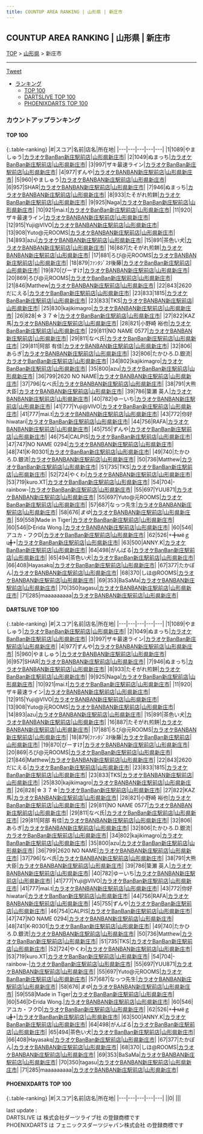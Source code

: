 ```yaml
---
title: COUNTUP AREA RANKING | 山形県 | 新庄市
---
```

## COUNTUP AREA RANKING | 山形県 | 新庄市

[TOP](/darts/rank/) > [山形県](/darts/rank/山形県/) > 新庄市

___

<a href="https://twitter.com/share?ref_src=twsrc%5Etfw" data-text="COUNTUP AREA RANKING | 山形県新庄市" class="twitter-share-button" data-hashtags="DARTSLIVE,PHOENIXDARTS,darts,ダーツ" data-show-count="false">Tweet</a>

* [ランキング](#カウントアップランキング)
    * [TOP 100](#top-100)
    * [DARTSLIVE TOP 100](#dartslive-top-100)
    * [PHOENIXDARTS TOP 100](#phoenixdarts-top-100)

### カウントアップランキング

#### TOP 100



{:.table-ranking}
|#|スコア|名前|店名|所在地|
|---|---|---|---|---|
|1|1089|<span class="rank-name-dl">やましゅう</span>|<a href="https://search.dartslive.com/jp/shop/d947dff43137d50d0d9b047a20a7ba1e">カラオケBanBan新庄駅前店</a>|<a href="/darts/rank/山形県/新庄市">山形県新庄市</a>|
|2|1049|<span class="rank-name-dl">ぬまっち</span>|<a href="https://search.dartslive.com/jp/shop/d947dff43137d50d0d9b047a20a7ba1e">カラオケBanBan新庄駅前店</a>|<a href="/darts/rank/山形県/新庄市">山形県新庄市</a>|
|3|997|<span class="rank-name-dl">ザキ最速ライン</span>|<a href="https://search.dartslive.com/jp/shop/d947dff43137d50d0d9b047a20a7ba1e">カラオケBanBan新庄駅前店</a>|<a href="/darts/rank/山形県/新庄市">山形県新庄市</a>|
|4|977|<span class="rank-name-dl">ずんや</span>|<a href="https://search.dartslive.com/jp/shop/d947dff43137d50d0d9b047a20a7ba1e">カラオケBANBAN新庄駅前店</a>|<a href="/darts/rank/山形県/新庄市">山形県新庄市</a>|
|5|960|<span class="rank-name-dl">やましゅう</span>|<a href="https://search.dartslive.com/jp/shop/d947dff43137d50d0d9b047a20a7ba1e">カラオケBANBAN新庄駅前店</a>|<a href="/darts/rank/山形県/新庄市">山形県新庄市</a>|
|6|957|<span class="rank-name-dl">SHAR</span>|<a href="https://search.dartslive.com/jp/shop/d947dff43137d50d0d9b047a20a7ba1e">カラオケBANBAN新庄駅前店</a>|<a href="/darts/rank/山形県/新庄市">山形県新庄市</a>|
|7|946|<span class="rank-name-dl">ぬまっち</span>|<a href="https://search.dartslive.com/jp/shop/d947dff43137d50d0d9b047a20a7ba1e">カラオケBANBAN新庄駅前店</a>|<a href="/darts/rank/山形県/新庄市">山形県新庄市</a>|
|8|933|<span class="rank-name-dl">たそがれ煎餅</span>|<a href="https://search.dartslive.com/jp/shop/d947dff43137d50d0d9b047a20a7ba1e">カラオケBanBan新庄駅前店</a>|<a href="/darts/rank/山形県/新庄市">山形県新庄市</a>|
|9|925|<span class="rank-name-dl">Naga</span>|<a href="https://search.dartslive.com/jp/shop/d947dff43137d50d0d9b047a20a7ba1e">カラオケBanBan新庄駅前店</a>|<a href="/darts/rank/山形県/新庄市">山形県新庄市</a>|
|10|921|<span class="rank-name-dl">mai.t</span>|<a href="https://search.dartslive.com/jp/shop/d947dff43137d50d0d9b047a20a7ba1e">カラオケBanBan新庄駅前店</a>|<a href="/darts/rank/山形県/新庄市">山形県新庄市</a>|
|11|920|<span class="rank-name-dl">ザキ最速ライン</span>|<a href="https://search.dartslive.com/jp/shop/d947dff43137d50d0d9b047a20a7ba1e">カラオケBANBAN新庄駅前店</a>|<a href="/darts/rank/山形県/新庄市">山形県新庄市</a>|
|12|915|<span class="rank-name-dl">Yuji@VIVO</span>|<a href="https://search.dartslive.com/jp/shop/d947dff43137d50d0d9b047a20a7ba1e">カラオケBANBAN新庄駅前店</a>|<a href="/darts/rank/山形県/新庄市">山形県新庄市</a>|
|13|908|<span class="rank-name-dl">Yuto@元ROOMS</span>|<a href="https://search.dartslive.com/jp/shop/d947dff43137d50d0d9b047a20a7ba1e">カラオケBANBAN新庄駅前店</a>|<a href="/darts/rank/山形県/新庄市">山形県新庄市</a>|
|14|893|<span class="rank-name-dl">azu</span>|<a href="https://search.dartslive.com/jp/shop/d947dff43137d50d0d9b047a20a7ba1e">カラオケBANBAN新庄駅前店</a>|<a href="/darts/rank/山形県/新庄市">山形県新庄市</a>|
|15|891|<span class="rank-name-dl">茶色い犬</span>|<a href="https://search.dartslive.com/jp/shop/d947dff43137d50d0d9b047a20a7ba1e">カラオケBANBAN新庄駅前店</a>|<a href="/darts/rank/山形県/新庄市">山形県新庄市</a>|
|16|887|<span class="rank-name-dl">たそがれ煎餅</span>|<a href="https://search.dartslive.com/jp/shop/d947dff43137d50d0d9b047a20a7ba1e">カラオケBANBAN新庄駅前店</a>|<a href="/darts/rank/山形県/新庄市">山形県新庄市</a>|
|17|881|<span class="rank-name-dl">ろび@元ROOMS</span>|<a href="https://search.dartslive.com/jp/shop/d947dff43137d50d0d9b047a20a7ba1e">カラオケBANBAN新庄駅前店</a>|<a href="/darts/rank/山形県/新庄市">山形県新庄市</a>|
|18|879|<span class="rank-name-dl">ﾌｧﾝﾀｼﾞｽﾀ後藤</span>|<a href="https://search.dartslive.com/jp/shop/d947dff43137d50d0d9b047a20a7ba1e">カラオケBanBan新庄駅前店</a>|<a href="/darts/rank/山形県/新庄市">山形県新庄市</a>|
|19|870|<span class="rank-name-dl">ぴーすけ</span>|<a href="https://search.dartslive.com/jp/shop/d947dff43137d50d0d9b047a20a7ba1e">カラオケBANBAN新庄駅前店</a>|<a href="/darts/rank/山形県/新庄市">山形県新庄市</a>|
|20|869|<span class="rank-name-dl">ろび@元ROOMS</span>|<a href="https://search.dartslive.com/jp/shop/d947dff43137d50d0d9b047a20a7ba1e">カラオケBanBan新庄駅前店</a>|<a href="/darts/rank/山形県/新庄市">山形県新庄市</a>|
|21|846|<span class="rank-name-dl">Matthew</span>|<a href="https://search.dartslive.com/jp/shop/d947dff43137d50d0d9b047a20a7ba1e">カラオケBANBAN新庄駅前店</a>|<a href="/darts/rank/山形県/新庄市">山形県新庄市</a>|
|22|843|<span class="rank-name-dl">2620 だにえる</span>|<a href="https://search.dartslive.com/jp/shop/d947dff43137d50d0d9b047a20a7ba1e">カラオケBanBan新庄駅前店</a>|<a href="/darts/rank/山形県/新庄市">山形県新庄市</a>|
|23|833|<span class="rank-name-dl">1815</span>|<a href="https://search.dartslive.com/jp/shop/d947dff43137d50d0d9b047a20a7ba1e">カラオケBanBan新庄駅前店</a>|<a href="/darts/rank/山形県/新庄市">山形県新庄市</a>|
|23|833|<span class="rank-name-dl">TKS</span>|<a href="https://search.dartslive.com/jp/shop/d947dff43137d50d0d9b047a20a7ba1e">カラオケBANBAN新庄駅前店</a>|<a href="/darts/rank/山形県/新庄市">山形県新庄市</a>|
|25|830|<span class="rank-name-dl">kajikimagro</span>|<a href="https://search.dartslive.com/jp/shop/d947dff43137d50d0d9b047a20a7ba1e">カラオケBANBAN新庄駅前店</a>|<a href="/darts/rank/山形県/新庄市">山形県新庄市</a>|
|26|828|<span class="rank-name-dl">☆３７☆</span>|<a href="https://search.dartslive.com/jp/shop/d947dff43137d50d0d9b047a20a7ba1e">カラオケBanBan新庄駅前店</a>|<a href="/darts/rank/山形県/新庄市">山形県新庄市</a>|
|27|822|<span class="rank-name-dl">KAZ馬</span>|<a href="https://search.dartslive.com/jp/shop/d947dff43137d50d0d9b047a20a7ba1e">カラオケBANBAN新庄駅前店</a>|<a href="/darts/rank/山形県/新庄市">山形県新庄市</a>|
|28|821|<span class="rank-name-dl">小野崎 裕也</span>|<a href="https://search.dartslive.com/jp/shop/d947dff43137d50d0d9b047a20a7ba1e">カラオケBanBan新庄駅前店</a>|<a href="/darts/rank/山形県/新庄市">山形県新庄市</a>|
|29|811|<span class="rank-name-dl">NO NAME 0577</span>|<a href="https://search.dartslive.com/jp/shop/d947dff43137d50d0d9b047a20a7ba1e">カラオケBANBAN新庄駅前店</a>|<a href="/darts/rank/山形県/新庄市">山形県新庄市</a>|
|29|811|<span class="rank-name-dl">なべ氏</span>|<a href="https://search.dartslive.com/jp/shop/d947dff43137d50d0d9b047a20a7ba1e">カラオケBanBan新庄駅前店</a>|<a href="/darts/rank/山形県/新庄市">山形県新庄市</a>|
|29|811|<span class="rank-name-dl">阿部 有佳</span>|<a href="https://search.dartslive.com/jp/shop/d947dff43137d50d0d9b047a20a7ba1e">カラオケBANBAN新庄駅前店</a>|<a href="/darts/rank/山形県/新庄市">山形県新庄市</a>|
|32|806|<span class="rank-name-dl">あらぎ</span>|<a href="https://search.dartslive.com/jp/shop/d947dff43137d50d0d9b047a20a7ba1e">カラオケBANBAN新庄駅前店</a>|<a href="/darts/rank/山形県/新庄市">山形県新庄市</a>|
|32|806|<span class="rank-name-dl">たかひろ.D.銀流</span>|<a href="https://search.dartslive.com/jp/shop/d947dff43137d50d0d9b047a20a7ba1e">カラオケBanBan新庄駅前店</a>|<a href="/darts/rank/山形県/新庄市">山形県新庄市</a>|
|34|802|<span class="rank-name-dl">kajikimagro</span>|<a href="https://search.dartslive.com/jp/shop/d947dff43137d50d0d9b047a20a7ba1e">カラオケBanBan新庄駅前店</a>|<a href="/darts/rank/山形県/新庄市">山形県新庄市</a>|
|35|800|<span class="rank-name-dl">azu</span>|<a href="https://search.dartslive.com/jp/shop/d947dff43137d50d0d9b047a20a7ba1e">カラオケBanBan新庄駅前店</a>|<a href="/darts/rank/山形県/新庄市">山形県新庄市</a>|
|36|799|<span class="rank-name-dl">2620 NO NAME</span>|<a href="https://search.dartslive.com/jp/shop/d947dff43137d50d0d9b047a20a7ba1e">カラオケBANBAN新庄駅前店</a>|<a href="/darts/rank/山形県/新庄市">山形県新庄市</a>|
|37|796|<span class="rank-name-dl">なべ氏</span>|<a href="https://search.dartslive.com/jp/shop/d947dff43137d50d0d9b047a20a7ba1e">カラオケBANBAN新庄駅前店</a>|<a href="/darts/rank/山形県/新庄市">山形県新庄市</a>|
|38|791|<span class="rank-name-dl">大熊大臣</span>|<a href="https://search.dartslive.com/jp/shop/d947dff43137d50d0d9b047a20a7ba1e">カラオケBANBAN新庄駅前店</a>|<a href="/darts/rank/山形県/新庄市">山形県新庄市</a>|
|39|786|<span class="rank-name-dl">簗瀬 英人</span>|<a href="https://search.dartslive.com/jp/shop/d947dff43137d50d0d9b047a20a7ba1e">カラオケBANBAN新庄駅前店</a>|<a href="/darts/rank/山形県/新庄市">山形県新庄市</a>|
|40|782|<span class="rank-name-dl">ゆーいち</span>|<a href="https://search.dartslive.com/jp/shop/d947dff43137d50d0d9b047a20a7ba1e">カラオケBANBAN新庄駅前店</a>|<a href="/darts/rank/山形県/新庄市">山形県新庄市</a>|
|41|777|<span class="rank-name-dl">Yuji@VIVO</span>|<a href="https://search.dartslive.com/jp/shop/d947dff43137d50d0d9b047a20a7ba1e">カラオケBanBan新庄駅前店</a>|<a href="/darts/rank/山形県/新庄市">山形県新庄市</a>|
|41|777|<span class="rank-name-dl">mai.t</span>|<a href="https://search.dartslive.com/jp/shop/d947dff43137d50d0d9b047a20a7ba1e">カラオケBANBAN新庄駅前店</a>|<a href="/darts/rank/山形県/新庄市">山形県新庄市</a>|
|43|772|<span class="rank-name-dl">你好hiwatari</span>|<a href="https://search.dartslive.com/jp/shop/d947dff43137d50d0d9b047a20a7ba1e">カラオケBanBan新庄駅前店</a>|<a href="/darts/rank/山形県/新庄市">山形県新庄市</a>|
|44|756|<span class="rank-name-dl">RAFA</span>|<a href="https://search.dartslive.com/jp/shop/d947dff43137d50d0d9b047a20a7ba1e">カラオケBANBAN新庄駅前店</a>|<a href="/darts/rank/山形県/新庄市">山形県新庄市</a>|
|45|755|<span class="rank-name-dl">ずんや</span>|<a href="https://search.dartslive.com/jp/shop/d947dff43137d50d0d9b047a20a7ba1e">カラオケBanBan新庄駅前店</a>|<a href="/darts/rank/山形県/新庄市">山形県新庄市</a>|
|46|754|<span class="rank-name-dl">CALPIS</span>|<a href="https://search.dartslive.com/jp/shop/d947dff43137d50d0d9b047a20a7ba1e">カラオケBanBan新庄駅前店</a>|<a href="/darts/rank/山形県/新庄市">山形県新庄市</a>|
|47|747|<span class="rank-name-dl">NO NAME 0294</span>|<a href="https://search.dartslive.com/jp/shop/d947dff43137d50d0d9b047a20a7ba1e">カラオケBANBAN新庄駅前店</a>|<a href="/darts/rank/山形県/新庄市">山形県新庄市</a>|
|48|741|<span class="rank-name-dl">K-R0301</span>|<a href="https://search.dartslive.com/jp/shop/d947dff43137d50d0d9b047a20a7ba1e">カラオケBanBan新庄駅前店</a>|<a href="/darts/rank/山形県/新庄市">山形県新庄市</a>|
|49|740|<span class="rank-name-dl">たかひろ.D.銀流</span>|<a href="https://search.dartslive.com/jp/shop/d947dff43137d50d0d9b047a20a7ba1e">カラオケBANBAN新庄駅前店</a>|<a href="/darts/rank/山形県/新庄市">山形県新庄市</a>|
|50|736|<span class="rank-name-dl">Matthew</span>|<a href="https://search.dartslive.com/jp/shop/d947dff43137d50d0d9b047a20a7ba1e">カラオケBanBan新庄駅前店</a>|<a href="/darts/rank/山形県/新庄市">山形県新庄市</a>|
|51|735|<span class="rank-name-dl">TKS</span>|<a href="https://search.dartslive.com/jp/shop/d947dff43137d50d0d9b047a20a7ba1e">カラオケBanBan新庄駅前店</a>|<a href="/darts/rank/山形県/新庄市">山形県新庄市</a>|
|52|724|<span class="rank-name-dl">やくわ</span>|<a href="https://search.dartslive.com/jp/shop/d947dff43137d50d0d9b047a20a7ba1e">カラオケBANBAN新庄駅前店</a>|<a href="/darts/rank/山形県/新庄市">山形県新庄市</a>|
|53|719|<span class="rank-name-dl">kuro.XT</span>|<a href="https://search.dartslive.com/jp/shop/d947dff43137d50d0d9b047a20a7ba1e">カラオケBanBan新庄駅前店</a>|<a href="/darts/rank/山形県/新庄市">山形県新庄市</a>|
|54|704|<span class="rank-name-dl">-rainbow-</span>|<a href="https://search.dartslive.com/jp/shop/d947dff43137d50d0d9b047a20a7ba1e">カラオケBanBan新庄駅前店</a>|<a href="/darts/rank/山形県/新庄市">山形県新庄市</a>|
|55|697|<span class="rank-name-dl">YUU871</span>|<a href="https://search.dartslive.com/jp/shop/d947dff43137d50d0d9b047a20a7ba1e">カラオケBANBAN新庄駅前店</a>|<a href="/darts/rank/山形県/新庄市">山形県新庄市</a>|
|55|697|<span class="rank-name-dl">Yuto@元ROOMS</span>|<a href="https://search.dartslive.com/jp/shop/d947dff43137d50d0d9b047a20a7ba1e">カラオケBanBan新庄駅前店</a>|<a href="/darts/rank/山形県/新庄市">山形県新庄市</a>|
|57|687|<span class="rank-name-dl">なっつ先生</span>|<a href="https://search.dartslive.com/jp/shop/d947dff43137d50d0d9b047a20a7ba1e">カラオケBANBAN新庄駅前店</a>|<a href="/darts/rank/山形県/新庄市">山形県新庄市</a>|
|58|676|<span class="rank-name-dl">*まゆ*</span>|<a href="https://search.dartslive.com/jp/shop/d947dff43137d50d0d9b047a20a7ba1e">カラオケBANBAN新庄駅前店</a>|<a href="/darts/rank/山形県/新庄市">山形県新庄市</a>|
|59|558|<span class="rank-name-dl">Made in Tiger</span>|<a href="https://search.dartslive.com/jp/shop/d947dff43137d50d0d9b047a20a7ba1e">カラオケBanBan新庄駅前店</a>|<a href="/darts/rank/山形県/新庄市">山形県新庄市</a>|
|60|546|<span class="rank-name-dl">▷Erida Wong.</span>|<a href="https://search.dartslive.com/jp/shop/d947dff43137d50d0d9b047a20a7ba1e">カラオケBANBAN新庄駅前店</a>|<a href="/darts/rank/山形県/新庄市">山形県新庄市</a>|
|60|546|<span class="rank-name-dl">アユカ・フクD</span>|<a href="https://search.dartslive.com/jp/shop/d947dff43137d50d0d9b047a20a7ba1e">カラオケBanBan新庄駅前店</a>|<a href="/darts/rank/山形県/新庄市">山形県新庄市</a>|
|62|526|<span class="rank-name-dl">+╋мёｇц╋+</span>|<a href="https://search.dartslive.com/jp/shop/d947dff43137d50d0d9b047a20a7ba1e">カラオケBanBan新庄駅前店</a>|<a href="/darts/rank/山形県/新庄市">山形県新庄市</a>|
|63|500|<span class="rank-name-dl">ANNY.K</span>|<a href="https://search.dartslive.com/jp/shop/d947dff43137d50d0d9b047a20a7ba1e">カラオケBanBan新庄駅前店</a>|<a href="/darts/rank/山形県/新庄市">山形県新庄市</a>|
|64|498|<span class="rank-name-dl">がんばる</span>|<a href="https://search.dartslive.com/jp/shop/d947dff43137d50d0d9b047a20a7ba1e">カラオケBanBan新庄駅前店</a>|<a href="/darts/rank/山形県/新庄市">山形県新庄市</a>|
|65|494|<span class="rank-name-dl">茶色い犬</span>|<a href="https://search.dartslive.com/jp/shop/d947dff43137d50d0d9b047a20a7ba1e">カラオケBanBan新庄駅前店</a>|<a href="/darts/rank/山形県/新庄市">山形県新庄市</a>|
|66|408|<span class="rank-name-dl">Hayasakq</span>|<a href="https://search.dartslive.com/jp/shop/d947dff43137d50d0d9b047a20a7ba1e">カラオケBanBan新庄駅前店</a>|<a href="/darts/rank/山形県/新庄市">山形県新庄市</a>|
|67|377|<span class="rank-name-dl">たかぽん</span>|<a href="https://search.dartslive.com/jp/shop/d947dff43137d50d0d9b047a20a7ba1e">カラオケBANBAN新庄駅前店</a>|<a href="/darts/rank/山形県/新庄市">山形県新庄市</a>|
|68|370|<span class="rank-name-dl">しほ@ROOMS</span>|<a href="https://search.dartslive.com/jp/shop/d947dff43137d50d0d9b047a20a7ba1e">カラオケBANBAN新庄駅前店</a>|<a href="/darts/rank/山形県/新庄市">山形県新庄市</a>|
|69|353|<span class="rank-name-dl">BaSaMa</span>|<a href="https://search.dartslive.com/jp/shop/d947dff43137d50d0d9b047a20a7ba1e">カラオケBANBAN新庄駅前店</a>|<a href="/darts/rank/山形県/新庄市">山形県新庄市</a>|
|70|350|<span class="rank-name-dl">tagasu</span>|<a href="https://search.dartslive.com/jp/shop/d947dff43137d50d0d9b047a20a7ba1e">カラオケBANBAN新庄駅前店</a>|<a href="/darts/rank/山形県/新庄市">山形県新庄市</a>|
|71|285|<span class="rank-name-dl">maaaaaaaaa</span>|<a href="https://search.dartslive.com/jp/shop/d947dff43137d50d0d9b047a20a7ba1e">カラオケBANBAN新庄駅前店</a>|<a href="/darts/rank/山形県/新庄市">山形県新庄市</a>|


#### DARTSLIVE TOP 100



{:.table-ranking}
|#|スコア|名前|店名|所在地|
|---|---|---|---|---|
|1|1089|<span class="rank-name-dl">やましゅう</span>|<a href="https://search.dartslive.com/jp/shop/d947dff43137d50d0d9b047a20a7ba1e">カラオケBanBan新庄駅前店</a>|<a href="/darts/rank/山形県/新庄市">山形県新庄市</a>|
|2|1049|<span class="rank-name-dl">ぬまっち</span>|<a href="https://search.dartslive.com/jp/shop/d947dff43137d50d0d9b047a20a7ba1e">カラオケBanBan新庄駅前店</a>|<a href="/darts/rank/山形県/新庄市">山形県新庄市</a>|
|3|997|<span class="rank-name-dl">ザキ最速ライン</span>|<a href="https://search.dartslive.com/jp/shop/d947dff43137d50d0d9b047a20a7ba1e">カラオケBanBan新庄駅前店</a>|<a href="/darts/rank/山形県/新庄市">山形県新庄市</a>|
|4|977|<span class="rank-name-dl">ずんや</span>|<a href="https://search.dartslive.com/jp/shop/d947dff43137d50d0d9b047a20a7ba1e">カラオケBANBAN新庄駅前店</a>|<a href="/darts/rank/山形県/新庄市">山形県新庄市</a>|
|5|960|<span class="rank-name-dl">やましゅう</span>|<a href="https://search.dartslive.com/jp/shop/d947dff43137d50d0d9b047a20a7ba1e">カラオケBANBAN新庄駅前店</a>|<a href="/darts/rank/山形県/新庄市">山形県新庄市</a>|
|6|957|<span class="rank-name-dl">SHAR</span>|<a href="https://search.dartslive.com/jp/shop/d947dff43137d50d0d9b047a20a7ba1e">カラオケBANBAN新庄駅前店</a>|<a href="/darts/rank/山形県/新庄市">山形県新庄市</a>|
|7|946|<span class="rank-name-dl">ぬまっち</span>|<a href="https://search.dartslive.com/jp/shop/d947dff43137d50d0d9b047a20a7ba1e">カラオケBANBAN新庄駅前店</a>|<a href="/darts/rank/山形県/新庄市">山形県新庄市</a>|
|8|933|<span class="rank-name-dl">たそがれ煎餅</span>|<a href="https://search.dartslive.com/jp/shop/d947dff43137d50d0d9b047a20a7ba1e">カラオケBanBan新庄駅前店</a>|<a href="/darts/rank/山形県/新庄市">山形県新庄市</a>|
|9|925|<span class="rank-name-dl">Naga</span>|<a href="https://search.dartslive.com/jp/shop/d947dff43137d50d0d9b047a20a7ba1e">カラオケBanBan新庄駅前店</a>|<a href="/darts/rank/山形県/新庄市">山形県新庄市</a>|
|10|921|<span class="rank-name-dl">mai.t</span>|<a href="https://search.dartslive.com/jp/shop/d947dff43137d50d0d9b047a20a7ba1e">カラオケBanBan新庄駅前店</a>|<a href="/darts/rank/山形県/新庄市">山形県新庄市</a>|
|11|920|<span class="rank-name-dl">ザキ最速ライン</span>|<a href="https://search.dartslive.com/jp/shop/d947dff43137d50d0d9b047a20a7ba1e">カラオケBANBAN新庄駅前店</a>|<a href="/darts/rank/山形県/新庄市">山形県新庄市</a>|
|12|915|<span class="rank-name-dl">Yuji@VIVO</span>|<a href="https://search.dartslive.com/jp/shop/d947dff43137d50d0d9b047a20a7ba1e">カラオケBANBAN新庄駅前店</a>|<a href="/darts/rank/山形県/新庄市">山形県新庄市</a>|
|13|908|<span class="rank-name-dl">Yuto@元ROOMS</span>|<a href="https://search.dartslive.com/jp/shop/d947dff43137d50d0d9b047a20a7ba1e">カラオケBANBAN新庄駅前店</a>|<a href="/darts/rank/山形県/新庄市">山形県新庄市</a>|
|14|893|<span class="rank-name-dl">azu</span>|<a href="https://search.dartslive.com/jp/shop/d947dff43137d50d0d9b047a20a7ba1e">カラオケBANBAN新庄駅前店</a>|<a href="/darts/rank/山形県/新庄市">山形県新庄市</a>|
|15|891|<span class="rank-name-dl">茶色い犬</span>|<a href="https://search.dartslive.com/jp/shop/d947dff43137d50d0d9b047a20a7ba1e">カラオケBANBAN新庄駅前店</a>|<a href="/darts/rank/山形県/新庄市">山形県新庄市</a>|
|16|887|<span class="rank-name-dl">たそがれ煎餅</span>|<a href="https://search.dartslive.com/jp/shop/d947dff43137d50d0d9b047a20a7ba1e">カラオケBANBAN新庄駅前店</a>|<a href="/darts/rank/山形県/新庄市">山形県新庄市</a>|
|17|881|<span class="rank-name-dl">ろび@元ROOMS</span>|<a href="https://search.dartslive.com/jp/shop/d947dff43137d50d0d9b047a20a7ba1e">カラオケBANBAN新庄駅前店</a>|<a href="/darts/rank/山形県/新庄市">山形県新庄市</a>|
|18|879|<span class="rank-name-dl">ﾌｧﾝﾀｼﾞｽﾀ後藤</span>|<a href="https://search.dartslive.com/jp/shop/d947dff43137d50d0d9b047a20a7ba1e">カラオケBanBan新庄駅前店</a>|<a href="/darts/rank/山形県/新庄市">山形県新庄市</a>|
|19|870|<span class="rank-name-dl">ぴーすけ</span>|<a href="https://search.dartslive.com/jp/shop/d947dff43137d50d0d9b047a20a7ba1e">カラオケBANBAN新庄駅前店</a>|<a href="/darts/rank/山形県/新庄市">山形県新庄市</a>|
|20|869|<span class="rank-name-dl">ろび@元ROOMS</span>|<a href="https://search.dartslive.com/jp/shop/d947dff43137d50d0d9b047a20a7ba1e">カラオケBanBan新庄駅前店</a>|<a href="/darts/rank/山形県/新庄市">山形県新庄市</a>|
|21|846|<span class="rank-name-dl">Matthew</span>|<a href="https://search.dartslive.com/jp/shop/d947dff43137d50d0d9b047a20a7ba1e">カラオケBANBAN新庄駅前店</a>|<a href="/darts/rank/山形県/新庄市">山形県新庄市</a>|
|22|843|<span class="rank-name-dl">2620 だにえる</span>|<a href="https://search.dartslive.com/jp/shop/d947dff43137d50d0d9b047a20a7ba1e">カラオケBanBan新庄駅前店</a>|<a href="/darts/rank/山形県/新庄市">山形県新庄市</a>|
|23|833|<span class="rank-name-dl">1815</span>|<a href="https://search.dartslive.com/jp/shop/d947dff43137d50d0d9b047a20a7ba1e">カラオケBanBan新庄駅前店</a>|<a href="/darts/rank/山形県/新庄市">山形県新庄市</a>|
|23|833|<span class="rank-name-dl">TKS</span>|<a href="https://search.dartslive.com/jp/shop/d947dff43137d50d0d9b047a20a7ba1e">カラオケBANBAN新庄駅前店</a>|<a href="/darts/rank/山形県/新庄市">山形県新庄市</a>|
|25|830|<span class="rank-name-dl">kajikimagro</span>|<a href="https://search.dartslive.com/jp/shop/d947dff43137d50d0d9b047a20a7ba1e">カラオケBANBAN新庄駅前店</a>|<a href="/darts/rank/山形県/新庄市">山形県新庄市</a>|
|26|828|<span class="rank-name-dl">☆３７☆</span>|<a href="https://search.dartslive.com/jp/shop/d947dff43137d50d0d9b047a20a7ba1e">カラオケBanBan新庄駅前店</a>|<a href="/darts/rank/山形県/新庄市">山形県新庄市</a>|
|27|822|<span class="rank-name-dl">KAZ馬</span>|<a href="https://search.dartslive.com/jp/shop/d947dff43137d50d0d9b047a20a7ba1e">カラオケBANBAN新庄駅前店</a>|<a href="/darts/rank/山形県/新庄市">山形県新庄市</a>|
|28|821|<span class="rank-name-dl">小野崎 裕也</span>|<a href="https://search.dartslive.com/jp/shop/d947dff43137d50d0d9b047a20a7ba1e">カラオケBanBan新庄駅前店</a>|<a href="/darts/rank/山形県/新庄市">山形県新庄市</a>|
|29|811|<span class="rank-name-dl">NO NAME 0577</span>|<a href="https://search.dartslive.com/jp/shop/d947dff43137d50d0d9b047a20a7ba1e">カラオケBANBAN新庄駅前店</a>|<a href="/darts/rank/山形県/新庄市">山形県新庄市</a>|
|29|811|<span class="rank-name-dl">なべ氏</span>|<a href="https://search.dartslive.com/jp/shop/d947dff43137d50d0d9b047a20a7ba1e">カラオケBanBan新庄駅前店</a>|<a href="/darts/rank/山形県/新庄市">山形県新庄市</a>|
|29|811|<span class="rank-name-dl">阿部 有佳</span>|<a href="https://search.dartslive.com/jp/shop/d947dff43137d50d0d9b047a20a7ba1e">カラオケBANBAN新庄駅前店</a>|<a href="/darts/rank/山形県/新庄市">山形県新庄市</a>|
|32|806|<span class="rank-name-dl">あらぎ</span>|<a href="https://search.dartslive.com/jp/shop/d947dff43137d50d0d9b047a20a7ba1e">カラオケBANBAN新庄駅前店</a>|<a href="/darts/rank/山形県/新庄市">山形県新庄市</a>|
|32|806|<span class="rank-name-dl">たかひろ.D.銀流</span>|<a href="https://search.dartslive.com/jp/shop/d947dff43137d50d0d9b047a20a7ba1e">カラオケBanBan新庄駅前店</a>|<a href="/darts/rank/山形県/新庄市">山形県新庄市</a>|
|34|802|<span class="rank-name-dl">kajikimagro</span>|<a href="https://search.dartslive.com/jp/shop/d947dff43137d50d0d9b047a20a7ba1e">カラオケBanBan新庄駅前店</a>|<a href="/darts/rank/山形県/新庄市">山形県新庄市</a>|
|35|800|<span class="rank-name-dl">azu</span>|<a href="https://search.dartslive.com/jp/shop/d947dff43137d50d0d9b047a20a7ba1e">カラオケBanBan新庄駅前店</a>|<a href="/darts/rank/山形県/新庄市">山形県新庄市</a>|
|36|799|<span class="rank-name-dl">2620 NO NAME</span>|<a href="https://search.dartslive.com/jp/shop/d947dff43137d50d0d9b047a20a7ba1e">カラオケBANBAN新庄駅前店</a>|<a href="/darts/rank/山形県/新庄市">山形県新庄市</a>|
|37|796|<span class="rank-name-dl">なべ氏</span>|<a href="https://search.dartslive.com/jp/shop/d947dff43137d50d0d9b047a20a7ba1e">カラオケBANBAN新庄駅前店</a>|<a href="/darts/rank/山形県/新庄市">山形県新庄市</a>|
|38|791|<span class="rank-name-dl">大熊大臣</span>|<a href="https://search.dartslive.com/jp/shop/d947dff43137d50d0d9b047a20a7ba1e">カラオケBANBAN新庄駅前店</a>|<a href="/darts/rank/山形県/新庄市">山形県新庄市</a>|
|39|786|<span class="rank-name-dl">簗瀬 英人</span>|<a href="https://search.dartslive.com/jp/shop/d947dff43137d50d0d9b047a20a7ba1e">カラオケBANBAN新庄駅前店</a>|<a href="/darts/rank/山形県/新庄市">山形県新庄市</a>|
|40|782|<span class="rank-name-dl">ゆーいち</span>|<a href="https://search.dartslive.com/jp/shop/d947dff43137d50d0d9b047a20a7ba1e">カラオケBANBAN新庄駅前店</a>|<a href="/darts/rank/山形県/新庄市">山形県新庄市</a>|
|41|777|<span class="rank-name-dl">Yuji@VIVO</span>|<a href="https://search.dartslive.com/jp/shop/d947dff43137d50d0d9b047a20a7ba1e">カラオケBanBan新庄駅前店</a>|<a href="/darts/rank/山形県/新庄市">山形県新庄市</a>|
|41|777|<span class="rank-name-dl">mai.t</span>|<a href="https://search.dartslive.com/jp/shop/d947dff43137d50d0d9b047a20a7ba1e">カラオケBANBAN新庄駅前店</a>|<a href="/darts/rank/山形県/新庄市">山形県新庄市</a>|
|43|772|<span class="rank-name-dl">你好hiwatari</span>|<a href="https://search.dartslive.com/jp/shop/d947dff43137d50d0d9b047a20a7ba1e">カラオケBanBan新庄駅前店</a>|<a href="/darts/rank/山形県/新庄市">山形県新庄市</a>|
|44|756|<span class="rank-name-dl">RAFA</span>|<a href="https://search.dartslive.com/jp/shop/d947dff43137d50d0d9b047a20a7ba1e">カラオケBANBAN新庄駅前店</a>|<a href="/darts/rank/山形県/新庄市">山形県新庄市</a>|
|45|755|<span class="rank-name-dl">ずんや</span>|<a href="https://search.dartslive.com/jp/shop/d947dff43137d50d0d9b047a20a7ba1e">カラオケBanBan新庄駅前店</a>|<a href="/darts/rank/山形県/新庄市">山形県新庄市</a>|
|46|754|<span class="rank-name-dl">CALPIS</span>|<a href="https://search.dartslive.com/jp/shop/d947dff43137d50d0d9b047a20a7ba1e">カラオケBanBan新庄駅前店</a>|<a href="/darts/rank/山形県/新庄市">山形県新庄市</a>|
|47|747|<span class="rank-name-dl">NO NAME 0294</span>|<a href="https://search.dartslive.com/jp/shop/d947dff43137d50d0d9b047a20a7ba1e">カラオケBANBAN新庄駅前店</a>|<a href="/darts/rank/山形県/新庄市">山形県新庄市</a>|
|48|741|<span class="rank-name-dl">K-R0301</span>|<a href="https://search.dartslive.com/jp/shop/d947dff43137d50d0d9b047a20a7ba1e">カラオケBanBan新庄駅前店</a>|<a href="/darts/rank/山形県/新庄市">山形県新庄市</a>|
|49|740|<span class="rank-name-dl">たかひろ.D.銀流</span>|<a href="https://search.dartslive.com/jp/shop/d947dff43137d50d0d9b047a20a7ba1e">カラオケBANBAN新庄駅前店</a>|<a href="/darts/rank/山形県/新庄市">山形県新庄市</a>|
|50|736|<span class="rank-name-dl">Matthew</span>|<a href="https://search.dartslive.com/jp/shop/d947dff43137d50d0d9b047a20a7ba1e">カラオケBanBan新庄駅前店</a>|<a href="/darts/rank/山形県/新庄市">山形県新庄市</a>|
|51|735|<span class="rank-name-dl">TKS</span>|<a href="https://search.dartslive.com/jp/shop/d947dff43137d50d0d9b047a20a7ba1e">カラオケBanBan新庄駅前店</a>|<a href="/darts/rank/山形県/新庄市">山形県新庄市</a>|
|52|724|<span class="rank-name-dl">やくわ</span>|<a href="https://search.dartslive.com/jp/shop/d947dff43137d50d0d9b047a20a7ba1e">カラオケBANBAN新庄駅前店</a>|<a href="/darts/rank/山形県/新庄市">山形県新庄市</a>|
|53|719|<span class="rank-name-dl">kuro.XT</span>|<a href="https://search.dartslive.com/jp/shop/d947dff43137d50d0d9b047a20a7ba1e">カラオケBanBan新庄駅前店</a>|<a href="/darts/rank/山形県/新庄市">山形県新庄市</a>|
|54|704|<span class="rank-name-dl">-rainbow-</span>|<a href="https://search.dartslive.com/jp/shop/d947dff43137d50d0d9b047a20a7ba1e">カラオケBanBan新庄駅前店</a>|<a href="/darts/rank/山形県/新庄市">山形県新庄市</a>|
|55|697|<span class="rank-name-dl">YUU871</span>|<a href="https://search.dartslive.com/jp/shop/d947dff43137d50d0d9b047a20a7ba1e">カラオケBANBAN新庄駅前店</a>|<a href="/darts/rank/山形県/新庄市">山形県新庄市</a>|
|55|697|<span class="rank-name-dl">Yuto@元ROOMS</span>|<a href="https://search.dartslive.com/jp/shop/d947dff43137d50d0d9b047a20a7ba1e">カラオケBanBan新庄駅前店</a>|<a href="/darts/rank/山形県/新庄市">山形県新庄市</a>|
|57|687|<span class="rank-name-dl">なっつ先生</span>|<a href="https://search.dartslive.com/jp/shop/d947dff43137d50d0d9b047a20a7ba1e">カラオケBANBAN新庄駅前店</a>|<a href="/darts/rank/山形県/新庄市">山形県新庄市</a>|
|58|676|<span class="rank-name-dl">*まゆ*</span>|<a href="https://search.dartslive.com/jp/shop/d947dff43137d50d0d9b047a20a7ba1e">カラオケBANBAN新庄駅前店</a>|<a href="/darts/rank/山形県/新庄市">山形県新庄市</a>|
|59|558|<span class="rank-name-dl">Made in Tiger</span>|<a href="https://search.dartslive.com/jp/shop/d947dff43137d50d0d9b047a20a7ba1e">カラオケBanBan新庄駅前店</a>|<a href="/darts/rank/山形県/新庄市">山形県新庄市</a>|
|60|546|<span class="rank-name-dl">▷Erida Wong.</span>|<a href="https://search.dartslive.com/jp/shop/d947dff43137d50d0d9b047a20a7ba1e">カラオケBANBAN新庄駅前店</a>|<a href="/darts/rank/山形県/新庄市">山形県新庄市</a>|
|60|546|<span class="rank-name-dl">アユカ・フクD</span>|<a href="https://search.dartslive.com/jp/shop/d947dff43137d50d0d9b047a20a7ba1e">カラオケBanBan新庄駅前店</a>|<a href="/darts/rank/山形県/新庄市">山形県新庄市</a>|
|62|526|<span class="rank-name-dl">+╋мёｇц╋+</span>|<a href="https://search.dartslive.com/jp/shop/d947dff43137d50d0d9b047a20a7ba1e">カラオケBanBan新庄駅前店</a>|<a href="/darts/rank/山形県/新庄市">山形県新庄市</a>|
|63|500|<span class="rank-name-dl">ANNY.K</span>|<a href="https://search.dartslive.com/jp/shop/d947dff43137d50d0d9b047a20a7ba1e">カラオケBanBan新庄駅前店</a>|<a href="/darts/rank/山形県/新庄市">山形県新庄市</a>|
|64|498|<span class="rank-name-dl">がんばる</span>|<a href="https://search.dartslive.com/jp/shop/d947dff43137d50d0d9b047a20a7ba1e">カラオケBanBan新庄駅前店</a>|<a href="/darts/rank/山形県/新庄市">山形県新庄市</a>|
|65|494|<span class="rank-name-dl">茶色い犬</span>|<a href="https://search.dartslive.com/jp/shop/d947dff43137d50d0d9b047a20a7ba1e">カラオケBanBan新庄駅前店</a>|<a href="/darts/rank/山形県/新庄市">山形県新庄市</a>|
|66|408|<span class="rank-name-dl">Hayasakq</span>|<a href="https://search.dartslive.com/jp/shop/d947dff43137d50d0d9b047a20a7ba1e">カラオケBanBan新庄駅前店</a>|<a href="/darts/rank/山形県/新庄市">山形県新庄市</a>|
|67|377|<span class="rank-name-dl">たかぽん</span>|<a href="https://search.dartslive.com/jp/shop/d947dff43137d50d0d9b047a20a7ba1e">カラオケBANBAN新庄駅前店</a>|<a href="/darts/rank/山形県/新庄市">山形県新庄市</a>|
|68|370|<span class="rank-name-dl">しほ@ROOMS</span>|<a href="https://search.dartslive.com/jp/shop/d947dff43137d50d0d9b047a20a7ba1e">カラオケBANBAN新庄駅前店</a>|<a href="/darts/rank/山形県/新庄市">山形県新庄市</a>|
|69|353|<span class="rank-name-dl">BaSaMa</span>|<a href="https://search.dartslive.com/jp/shop/d947dff43137d50d0d9b047a20a7ba1e">カラオケBANBAN新庄駅前店</a>|<a href="/darts/rank/山形県/新庄市">山形県新庄市</a>|
|70|350|<span class="rank-name-dl">tagasu</span>|<a href="https://search.dartslive.com/jp/shop/d947dff43137d50d0d9b047a20a7ba1e">カラオケBANBAN新庄駅前店</a>|<a href="/darts/rank/山形県/新庄市">山形県新庄市</a>|
|71|285|<span class="rank-name-dl">maaaaaaaaa</span>|<a href="https://search.dartslive.com/jp/shop/d947dff43137d50d0d9b047a20a7ba1e">カラオケBANBAN新庄駅前店</a>|<a href="/darts/rank/山形県/新庄市">山形県新庄市</a>|


#### PHOENIXDARTS TOP 100



{:.table-ranking}
|#|スコア|名前|店名|所在地|
|---|---|---|---|---|
||0|<span class="rank-name-dl"> </span>|<a href=""></a>|<a href="/darts/rank//"></a>|


<div class="footer border-top border-gray-light mt-5 pt-3 text-right text-gray">
    last update : <span style="font-weight: italic" id="foot_last_modified"></span><br />
    DARTSLIVE は 株式会社ダーツライブ社 の登録商標です<br />
    PHOENIXDARTS は フェニックスダーツジャパン株式会社 の登録商標です<br />
</div>

<script src="https://cdnjs.cloudflare.com/ajax/libs/jquery.tablesorter/2.31.3/js/jquery.tablesorter.min.js" integrity="sha512-qzgd5cYSZcosqpzpn7zF2ZId8f/8CHmFKZ8j7mU4OUXTNRd5g+ZHBPsgKEwoqxCtdQvExE5LprwwPAgoicguNg==" crossorigin="anonymous" referrerpolicy="no-referrer"></script>
<link rel="stylesheet" href="https://cdnjs.cloudflare.com/ajax/libs/jquery.tablesorter/2.31.3/css/theme.default.min.css" integrity="sha512-wghhOJkjQX0Lh3NSWvNKeZ0ZpNn+SPVXX1Qyc9OCaogADktxrBiBdKGDoqVUOyhStvMBmJQ8ZdMHiR3wuEq8+w==" crossorigin="anonymous" referrerpolicy="no-referrer" />
<script>
$(function() {
    $(".table-ranking").tablesorter({sortList:[[0, 0]]});
    $("#foot_last_modified").text(formatDate(new Date(document.lastModified), 'yyyy-MM-dd HH:mm:ss'));
});
</script>

<script async src="https://platform.twitter.com/widgets.js" charset="utf-8"></script>